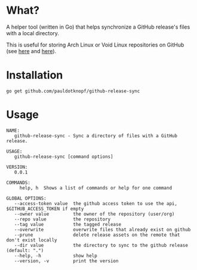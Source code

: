 # What?

A helper tool (written in Go) that helps synchronize a GitHub release's files with a local directory.

This is useful for storing Arch Linux or Void Linux repositories on GitHub (see [here](https://github.com/pauldotknopf/binary-repos/releases/tag/void-linux-release) and [here](https://github.com/pauldotknopf/binary-repos/releases/tag/arch-linux-release)).

# Installation

```
go get github.com/pauldotknopf/github-release-sync
```

# Usage

```
NAME:
   github-release-sync - Sync a directory of files with a GitHub release.

USAGE:
   github-release-sync [command options]

VERSION:
   0.0.1

COMMANDS:
     help, h  Shows a list of commands or help for one command

GLOBAL OPTIONS:
   --access-token value  the github access token to use the api, $GITHUB_ACCESS_TOKEN if empty
   --owner value         the owner of the repository (user/org)
   --repo value          the repository
   --tag value           the tagged release
   --overwrite           overwrite files that already exist on github
   --prune               delete release assets on the remote that don't exist locally
   --dir value           the directory to sync to the github release (default: ".")
   --help, -h            show help
   --version, -v         print the version
```
